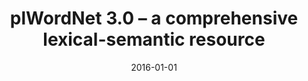 ---
# Documentation: https://wowchemy.com/docs/managing-content/

title: plWordNet 3.0 – a comprehensive lexical-semantic resource
subtitle: ''
summary: ''
authors:
- Marek M. Maziarz
- piasecki
- Ewa K. Rudnicka
- Stan Szpakowicz
- Paweł Kędzia
tags: []
categories: []
date: '2016-01-01'
lastmod: 2022-10-07T05:05:11Z
featured: false
draft: false

# Featured image
# To use, add an image named `featured.jpg/png` to your page's folder.
# Focal points: Smart, Center, TopLeft, Top, TopRight, Left, Right, BottomLeft, Bottom, BottomRight.
image:
  caption: ''
  focal_point: ''
  preview_only: false

# Projects (optional).
#   Associate this post with one or more of your projects.
#   Simply enter your project's folder or file name without extension.
#   E.g. `projects = ["internal-project"]` references `content/project/deep-learning/index.md`.
#   Otherwise, set `projects = []`.
projects: []
publishDate: '2022-10-07T05:05:09.965556Z'
publication_types:
- '1'
abstract: ''
publication: '*The 26th International Conference on Computational Linguistics : proceedings
  of COLING 2016, 11-16 December 2016, Osaka, Japan : technical papers*'
links:
- name: URL
  url: http://coling2016.anlp.jp/#proceedings
---